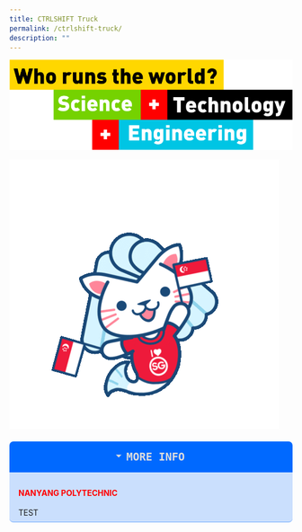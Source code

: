 ```yaml
---
title: CTRLSHIFT Truck
permalink: /ctrlshift-truck/
description: ""
---
```

![](/images/who%20runs%20the%20world.png)

![](/images/giphy.gif)

<div class="wrap-collabsible">
  <input id="collapsible" class="toggle" type="checkbox" checked>
  <label for="collapsible" class="lbl-toggle">More Info</label>
  <div class="collapsible-content">
    <div class="content-inner">
      <h4> NANYANG POLYTECHNIC </h4>
			<p> TEST </p>
    </div>
  </div>
</div>

<style>
		input[type='checkbox'] { 
			display: none; 
		}
		.wrap-collabsible { 
			margin: 1.2rem 0; 
		} 
		.lbl-toggle { 
			display: block; 
			font-weight: bold; 
			font-family: monospace; 
			font-size: 1.2rem; 
			text-transform: uppercase; 
			text-align: center; 
			padding: 1rem; 
			color: #DDD; 
			background: #0069ff; 
			cursor: pointer; 
			border-radius: 7px; 
			transition: all 0.25s ease-out; 
		} 
		.lbl-toggle:hover { 
			color: #FFF; 
		} 
		.lbl-toggle::before { 
			content: ' '; 
			display: inline-block; 
			border-top: 5px solid transparent; 
			border-bottom: 5px solid transparent;
			border-left: 5px solid currentColor; 
			vertical-align: middle; 
			margin-right: .7rem; 
			transform: translateY(-2px); 
			transition: transform .2s ease-out; 
		}
		.toggle:checked+.lbl-toggle::before {
			transform: rotate(90deg) translateX(-3px); 
		} 
		.collapsible-content { 
			max-height: 0px; 
			overflow: hidden;
			transition: max-height .25s ease-in-out; 
		} 
		.toggle:checked + .lbl-toggle + .collapsible-content { 
			max-height: 350px; 
		} 
		.toggle:checked+.lbl-toggle { 
			border-bottom-right-radius: 0; 
			border-bottom-left-radius: 0; 
		} 
	.collapsible-content .content-inner {
			background: rgba(0, 105, 255, .2); 
			border-bottom: 1px solid rgba(0, 105, 255, .45); 
			border-bottom-left-radius: 7px; 
			border-bottom-right-radius: 7px;
			padding: .5rem 1rem; 
		}
	.collapsible-content p { 
			margin-bottom: 0;
		}
	.collapsible-content h4 {
		color: red;
	}
</style>